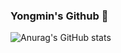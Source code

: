### Yongmin's Github 🐯
![Anurag's GitHub stats](https://github-readme-stats.vercel.app/api?yongmin01=anuraghazra&show_icons=true&theme=radical)

<!--
**yongmin01/yongmin01** is a ✨ _special_ ✨ repository because its `README.md` (this file) appears on your GitHub profile.

Here are some ideas to get you started:

- 🔭 I’m currently working on ...
- 🌱 I’m currently learning ...
- 👯 I’m looking to collaborate on ...
- 🤔 I’m looking for help with ...
- 💬 Ask me about ...
- 📫 How to reach me: ...
- 😄 Pronouns: ...
- ⚡ Fun fact: ...
-->
